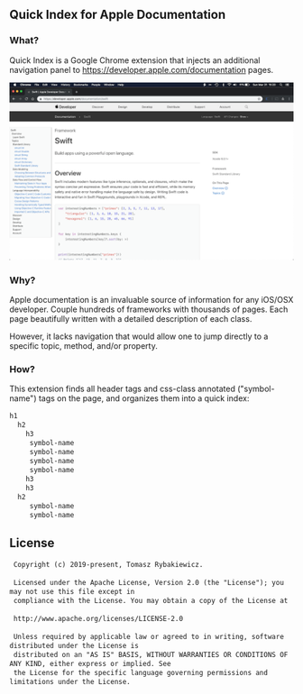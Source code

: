 ## Quick Index for Apple Documentation

### What?

Quick Index is a Google Chrome extension that injects an additional navigation panel to https://developer.apple.com/documentation pages.

![Screenshot 1](/publish/s1.png)

### Why?

Apple documentation is an invaluable source of information for any iOS/OSX developer. Couple hundreds of frameworks with thousands of pages. Each page beautifully written with a detailed description of each class. 

However, it lacks navigation that would allow one to jump directly to a specific topic, method, and/or property.

### How?

This extension finds all header tags and css-class annotated ("symbol-name") tags on the page, and organizes them into a quick index:
```
h1
  h2
    h3
     symbol-name
     symbol-name
     symbol-name
     symbol-name
    h3
    h3
  h2
     symbol-name
     symbol-name
```

## License

```
 Copyright (c) 2019-present, Tomasz Rybakiewicz.

 Licensed under the Apache License, Version 2.0 (the "License"); you may not use this file except in
 compliance with the License. You may obtain a copy of the License at

 http://www.apache.org/licenses/LICENSE-2.0

 Unless required by applicable law or agreed to in writing, software distributed under the License is
 distributed on an "AS IS" BASIS, WITHOUT WARRANTIES OR CONDITIONS OF ANY KIND, either express or implied. See
 the License for the specific language governing permissions and limitations under the License.
```